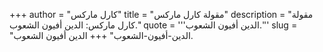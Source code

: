 +++
author = "كارل ماركس"
title = "مقولة كارل ماركس"
description = "مقولة كارل ماركس: الدين أفيون الشعوب."
quote = '''الدين أفيون الشعوب.'''
slug = "الدين-أفيون-الشعوب"
+++
الدين أفيون الشعوب.

